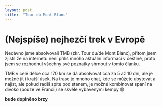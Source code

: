 ```yaml
---
layout: post
title:  "Tour du Mont Blanc"
---
```


# (Nejspíše) nejhezčí trek v Evropě

Nedávno jsme absolvovali TMB (zkr. Tour du/de Mont Blanc), přitom jsem zjistil že na internetu není přílíš mnoho aktuální informací v češtině, proto jsem se rozhodnul všechny své poznatky shrnout v tomto článku.
<!--more-->
TMB v celé délce cca 170 km se dá absolvovat cca za 5 až 10 dní, ale je možné jít i kratší úsek. Na trase je mnoho chat, kde se můžete ubytovat a najíst, ale pokud radši spíte pod stanem, je možné kombinovat spaní na divoko (pouze ve Francii) se skvěle vybavenými kempy :smile:

**bude doplněno brzy**

